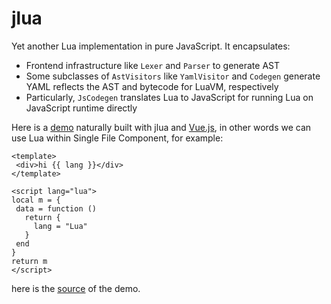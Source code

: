 # jlua

Yet another Lua implementation in pure JavaScript. It encapsulates:

* Frontend infrastructure like `Lexer` and `Parser` to generate AST
* Some subclasses of `AstVisitors` like `YamlVisitor` and `Codegen` generate YAML reflects the AST and
 bytecode for LuaVM, respectively
* Particularly, `JsCodegen` translates Lua to JavaScript for running Lua on JavaScript runtime directly

Here is a [demo](http://jlua.hsiaosiyuan.com) naturally built with jlua and [Vue.js](https://vuejs.org/), in other words we can use Lua within Single File Component, for example:
 
 ```vue
<template>
  <div>hi {{ lang }}</div>
</template>

<script lang="lua">
local m = {
  data = function () 
    return {
      lang = "Lua"
    }
  end
}
return m
</script>
```

here is the [source](https://github.com/hsiaosiyuan0/jlua-demo) of the demo.
